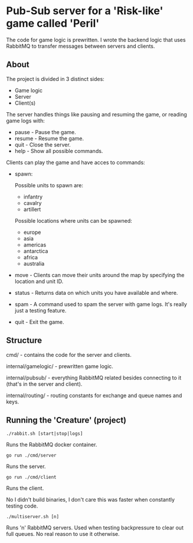 # Pub-Sub server for a 'Risk-like' game called 'Peril'

The code for game logic is prewritten. I wrote the backend logic that uses RabbitMQ to transfer messages between servers and clients.

## About

The project is divided in 3 distinct sides:
- Game logic
- Server
- Client(s)

The server handles things like pausing and resuming the game, or reading game logs with:
- pause - Pause the game.
- resume - Resume the game.
- quit - Close the server.
- help - Show all possible commands.

Clients can play the game and have acces to commands:
- spawn:

    Possible units to spawn are:
    - infantry
    - cavalry
    - artillert

    Possible locations where units can be spawned:
    - europe
    - asia
    - americas
    - antarctica
    - africa
    - australia
- move - Clients can move their units around the map by specifying the location and unit ID.
- status - Returns data on which units you have available and where.
- spam - A command used to spam the server with game logs. It's really just a testing feature.
- quit - Exit the game.

## Structure

cmd/ - contains the code for the server and clients.

internal/gamelogic/ - prewritten game logic.

internal/pubsub/ - everything RabbitMQ related besides connecting to it (that's in the server and client).

internal/routing/ - routing constants for exchange and queue names and keys.

## Running the 'Creature' (project)

```
./rabbit.sh [start|stop|logs]
```
Runs the RabbitMQ docker container.

```
go run ./cmd/server
```
Runs the server.
```
go run ./cmd/client
```
Runs the client.

No I didn't build binaries, I don't care this was faster when constantly testing code.

```
./multiserver.sh [n]
```
Runs 'n' RabbitMQ servers. Used when testing backpressure to clear out full queues. No real reason to use it otherwise.
